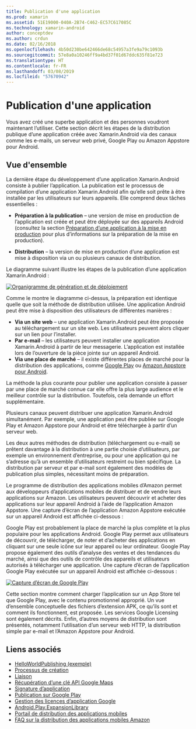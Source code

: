 ```yaml
---
title: Publication d'une application
ms.prod: xamarin
ms.assetid: 51E19000-040A-2B74-C462-EC57C617085C
ms.technology: xamarin-android
author: conceptdev
ms.author: crdun
ms.date: 02/16/2018
ms.openlocfilehash: 4b50d230be642466de68c54957a3fe9a79c1093b
ms.sourcegitcommit: 57e8a0a10246ff9a4bd37f01d67ddc635f81e723
ms.translationtype: HT
ms.contentlocale: fr-FR
ms.lasthandoff: 03/08/2019
ms.locfileid: "57670942"
---
```

# <a name="publishing-an-application"></a>Publication d'une application

Vous avez créé une superbe application et des personnes voudront maintenant l’utiliser. Cette section décrit les étapes de la distribution publique d’une application créée avec Xamarin.Android via des canaux comme les e-mails, un serveur web privé, Google Play ou Amazon Appstore pour Android.


## <a name="overview"></a>Vue d'ensemble

La dernière étape du développement d’une application Xamarin.Android consiste à publier l’application. La publication est le processus de compilation d’une application Xamarin.Android afin qu’elle soit prête à être installée par les utilisateurs sur leurs appareils. Elle comprend deux tâches essentielles :

-   **Préparation à la publication** &ndash; une version de mise en production de l’application est créée et peut être déployée sur des appareils Android (consultez la section [Préparation d’une application à la mise en production](~/android/deploy-test/release-prep/index.md) pour plus d’informations sur la préparation de la mise en production).

-   **Distribution** &ndash; la version de mise en production d’une application est mise à disposition via un ou plusieurs canaux de distribution.

Le diagramme suivant illustre les étapes de la publication d’une application Xamarin.Android :

[![Organigramme de génération et de déploiement](images/build-and-deploy-steps.png)](images/build-and-deploy-steps.png#lightbox)

Comme le montre le diagramme ci-dessus, la préparation est identique quelle que soit la méthode de distribution utilisée. Une application Android peut être mise à disposition des utilisateurs de différentes manières :

-   **Via un site web** &ndash; une application Xamarin.Android peut être proposée au téléchargement sur un site web. Les utilisateurs peuvent alors cliquer sur un lien pour l’installer.
-   **Par e-mail** &ndash; les utilisateurs peuvent installer une application Xamarin.Android à partir de leur messagerie. L’application est installée lors de l’ouverture de la pièce jointe sur un appareil Android.
-   **Via une place de marché** &ndash; il existe différentes places de marché pour la distribution des applications, comme [Google Play](http://play.google.com/) ou [Amazon Appstore pour Android](http://www.amazon.com/mobile-apps/b?ie=UTF8&node=2350149011).


La méthode la plus courante pour publier une application consiste à passer par une place de marché connue car elle offre la plus large audience et le meilleur contrôle sur la distribution. Toutefois, cela demande un effort supplémentaire.

Plusieurs canaux peuvent distribuer une application Xamarin.Android simultanément. Par exemple, une application peut être publiée sur Google Play et Amazon Appstore pour Android et être téléchargée à partir d’un serveur web.

Les deux autres méthodes de distribution (téléchargement ou e-mail) se prêtent davantage à la distribution à une partie choisie d’utilisateurs, par exemple un environnement d’entreprise, ou pour une application qui ne s’adresse qu’à un ensemble d’utilisateurs restreint ou bien spécifique.
La distribution par serveur et par e-mail sont également des modèles de publication plus simples, nécessitant moins de préparation.

Le programme de distribution des applications mobiles d’Amazon permet aux développeurs d’applications mobiles de distribuer et de vendre leurs applications sur Amazon. Les utilisateurs peuvent découvrir et acheter des applications sur leur appareil Android à l’aide de l’application Amazon Appstore. Une capture d’écran de l’application Amazon Appstore exécutée sur un appareil Android est affichée ci-dessous :

Google Play est probablement la place de marché la plus complète et la plus populaire pour les applications Android. Google Play permet aux utilisateurs de découvrir, de télécharger, de noter et d’acheter des applications en cliquant sur une seule icône sur leur appareil ou leur ordinateur. Google Play propose également des outils d’analyse des ventes et des tendances du marché, ainsi que des outils de contrôle des appareils et utilisateurs autorisés à télécharger une application. Une capture d’écran de l’application Google Play exécutée sur un appareil Android est affichée ci-dessous :

[![Capture d’écran de Google Play](images/google-play-app.png)](images/google-play-app.png#lightbox)

Cette section montre comment charger l’application sur un App Store tel que Google Play, avec le contenu promotionnel approprié. Un vue d’ensemble conceptuelle des fichiers d’extension APK, ce qu’ils sont et comment ils fonctionnent, est proposée. Les services Google Licensing sont également décrits. Enfin, d’autres moyens de distribution sont présentés, notamment l’utilisation d’un serveur web HTTP, la distribution simple par e-mail et l’Amazon Appstore pour Android.


## <a name="related-links"></a>Liens associés

- [HelloWorldPublishing (exemple)](https://developer.xamarin.com/samples/monodroid/HelloWorldPublishing/)
- [Processus de création](~/android/deploy-test/building-apps/build-process.md)
- [Liaison](~/android/deploy-test/linker.md)
- [Récupération d’une clé API Google Maps](~/android/platform/maps-and-location/maps/obtaining-a-google-maps-api-key.md)
- [Signature d’application](https://source.android.com/security/apksigning/)
- [Publication sur Google Play](https://developer.android.com/distribute/googleplay/publish/index.html)
- [Gestion des licences d’application Google](https://developer.android.com/guide/google/play/licensing/index.html)
- [Android.Play.ExpansionLibrary](https://github.com/mattleibow/Android.Play.ExpansionLibrary)
- [Portail de distribution des applications mobiles](https://developer.amazon.com/welcome.html)
- [FAQ sur la distribution des applications mobiles Amazon](https://developer.amazon.com/help/faq.html)

